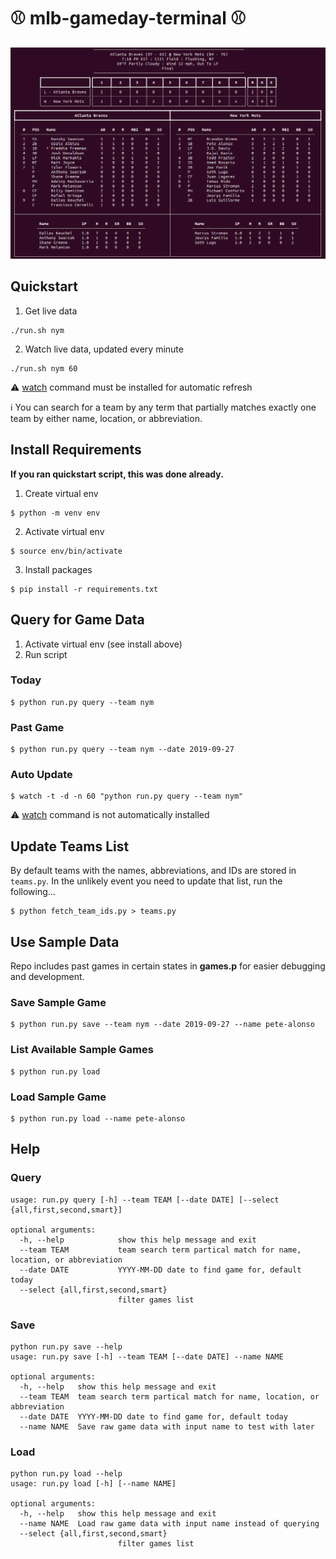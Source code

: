 # :baseball: mlb-gameday-terminal :baseball:

![Final Game Output Screenshot](/screenshots/game_final.png?raw=true)

## Quickstart
1. Get live data
```
./run.sh nym
```
2. Watch live data, updated every minute
```
./run.sh nym 60
```
:warning: [watch](https://en.wikipedia.org/wiki/Watch_(command)) command must be installed for automatic refresh

:information_source: You can search for a team by any term that partially matches exactly one team by either name, location, or abbreviation.
## Install Requirements
**If you ran quickstart script, this was done already.**
1. Create virtual env
```
$ python -m venv env
```
2. Activate virtual env
```
$ source env/bin/activate
```
3. Install packages
```
$ pip install -r requirements.txt
```

## Query for Game Data
1. Activate virtual env (see install above)
2. Run script

### Today
```
$ python run.py query --team nym
```
### Past Game
```
$ python run.py query --team nym --date 2019-09-27
```
### Auto Update
```
$ watch -t -d -n 60 "python run.py query --team nym"
```
:warning: [watch](https://en.wikipedia.org/wiki/Watch_(command)) command is not automatically installed

## Update Teams List
By default teams with the names, abbreviations, and IDs are stored in `teams.py`. In the unlikely event you need to update that list, run the following...
```
$ python fetch_team_ids.py > teams.py
```

## Use Sample Data
Repo includes past games in certain states in **games.p** for easier debugging and development.

### Save Sample Game
```
$ python run.py save --team nym --date 2019-09-27 --name pete-alonso
```
### List Available Sample Games
```
$ python run.py load
```
### Load Sample Game
```
$ python run.py load --name pete-alonso
```
## Help

### Query
```
usage: run.py query [-h] --team TEAM [--date DATE] [--select {all,first,second,smart}]

optional arguments:
  -h, --help            show this help message and exit
  --team TEAM           team search term partical match for name, location, or abbreviation
  --date DATE           YYYY-MM-DD date to find game for, default today
  --select {all,first,second,smart}
                        filter games list
```

### Save
```
python run.py save --help
usage: run.py save [-h] --team TEAM [--date DATE] --name NAME

optional arguments:
  -h, --help   show this help message and exit
  --team TEAM  team search term partical match for name, location, or abbreviation
  --date DATE  YYYY-MM-DD date to find game for, default today
  --name NAME  Save raw game data with input name to test with later
```

### Load
```
python run.py load --help
usage: run.py load [-h] [--name NAME]

optional arguments:
  -h, --help   show this help message and exit
  --name NAME  Load raw game data with input name instead of querying
  --select {all,first,second,smart}
                        filter games list
```
